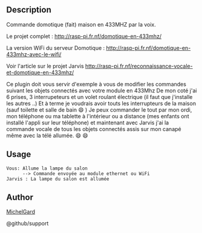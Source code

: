 <!---
IMPORTANT
=========
This README.md is displayed in the WebStore as well as within Jarvis app
Please do not change the structure of this file
Fill-in Description, Usage & Author sections
Make sure to rename the [en] folder into the language code your plugin is written in (ex: fr, es, de, it...)
For multi-language plugin:
- clone the language directory and translate commands/functions.sh
- optionally write the Description / Usage sections in several languages
-->
## Description
Commande domotique (fait) maison en 433MHZ par la voix.

Le projet complet : http://rasp-pi.fr.nf/domotique-en-433mhz/

La version WiFi du serveur Domotique : http://rasp-pi.fr.nf/domotique-en-433mhz-avec-le-wifi/

Voir l'article sur le projet Jarvis http://rasp-pi.fr.nf/reconnaissance-vocale-et-domotique-en-433mhz/

Ce plugin doit vous servir d'exemple à vous de modifier les commandes suivant les objets connectés avec votre module en 433Mhz
De mon coté j'ai 6 prises, 3 interrupeteurs et un volet roulant électrique (il faut que j'installe les autres ..) Et à terme je voudrais avoir touts les interrupteurs de la maison (sauf toilette et salle de bain :smile: ) 
Je peux commander le tout par mon ordi, mon téléphone ou ma tablette à l'intérieur ou a distance (mes enfants ont installé l'appli sur leur téléphone) et maintenant avec Jarvis j'ai la commande vocale de tous les objets connectés assis sur mon canapé même avec la télé allumée. :smile: :smile:

## Usage
```
Vous: Allume la lampe du salon
      --> Commande envoyée au module ethernet ou WiFi
Jarvis : La lampe du salon est allumée
```

## Author
[MichelGard](http://raspi.fr.nf)

@github/support

